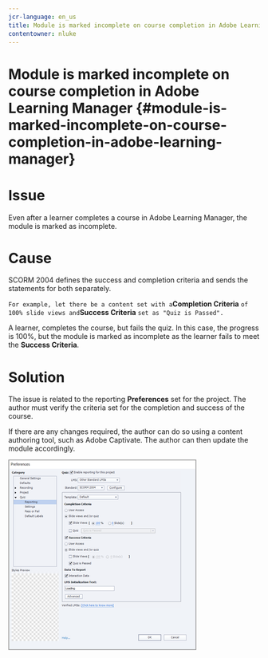 ```yaml
---
jcr-language: en_us
title: Module is marked incomplete on course completion in Adobe Learning Manager
contentowner: nluke
---
```



# Module is marked incomplete on course completion in Adobe Learning Manager {#module-is-marked-incomplete-on-course-completion-in-adobe-learning-manager}

# **Issue**

Even after a learner completes a course in Adobe Learning Manager, the module is marked as incomplete.

# **Cause**

SCORM 2004 defines&nbsp;the success and completion criteria and sends the statements for both separately.

`For example, let there be a content set with a`**Completion Criteria** `of 100% slide views and`**Success Criteria** `set as "Quiz is Passed".`

A learner, completes the course, but fails the quiz. In this case, the progress is 100%,&nbsp;but the module is marked as incomplete as the learner fails to meet the **Success Criteria**.

# **Solution**

The issue is related to the reporting **Preferences** set for the project. The author must verify the criteria set for the completion and success of the course.

If there are any changes required, the author can do so using a content authoring tool, such as Adobe Captivate. The author can then update the module accordingly.

![](assets/scorm.png)

